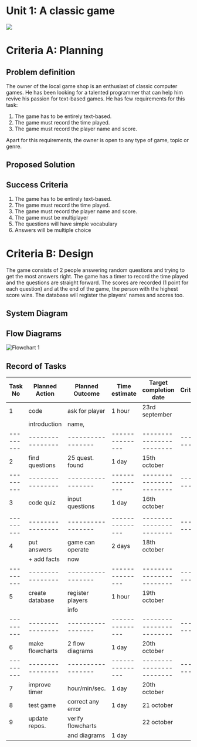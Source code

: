 # Unit 1: A classic game 
![](game.gif)

# Criteria A: Planning

## Problem definition

The owner of the local game shop is an enthusiast of classic computer games. He has been looking for a talented programmer that can help him revive his passion for text-based games. He has few requirements for this task:

1. The game has to be entirely text-based.
2. The game must record the time played.
3. The game must record the player name and score.

Apart for this requirements, the owner is open to any type of game, topic or genre.

## Proposed Solution

## Success Criteria
1. The game has to be entirely text-based.
2. The game must record the time played.
3. The game must record the player name and score.
4. The game must be multiplayer
5. The questions will have simple vocabulary
6. Answers will be multiple choice

# Criteria B: Design
The game consists of 2 people answering random questions and trying to get the most answers right.
The game has a timer to record the time played and the questions are straight forward. 
The scores are recorded (1 point for each question) and at the end of the game, the person with the highest score
wins.
The database will register the players' names and scores too.

## System Diagram

## Flow Diagrams
![Flowchart 1](https://user-images.githubusercontent.com/89038847/138137167-d31ce7eb-9ec6-41f0-873f-1ece2c9a1a14.jpg)

## Record of Tasks
| Task No | Planned Action | Planned Outcome | Time estimate | Target completion date | Criterion |
|---------|----------------|-----------------|---------------|------------------------|-----------|
| 1       |     code       |  ask for player |     1 hour    |     23rd september     |           |
|         | introduction   | name,           |               |                        |           |
|---------|----------------|-----------------|---------------|------------------------|-----------|
| 2       | find questions | 25 quest. found |    1 day      |     15th october       |           |  
|---------|----------------|-----------------|---------------|------------------------|-----------|
| 3       | code quiz      | input questions |    1 day      |      16th october      |           |                                                                                                   
|         |                |                 |               |                        |           |
|---------|----------------|-----------------|---------------|------------------------|-----------|                    
| 4       |  put answers   | game can operate|    2 days     |      18th october      |           |
|         | + add facts    |   now           |               |                        |           |
|---------|----------------|-----------------|---------------|------------------------|-----------|
| 5       | create database| register players|    1 hour     |       19th october     |           |
|         |                |  info           |               |                        |           |
|---------|----------------|-----------------|---------------|------------------------|-----------|
| 6       | make flowcharts| 2 flow diagrams |    1 day      |      20th october      |           |
|---------|----------------|-----------------|---------------|------------------------|-----------|
| 7       | improve timer  |  hour/min/sec.  |    1 day      |    20th october        |           | 
| 8       | test game      |correct any error|    1 day      |    21 october          |           |
| 9       |update repos.   |verify flowcharts|               |    22 october          |           |
|         |                |and diagrams     |    1 day      |     
